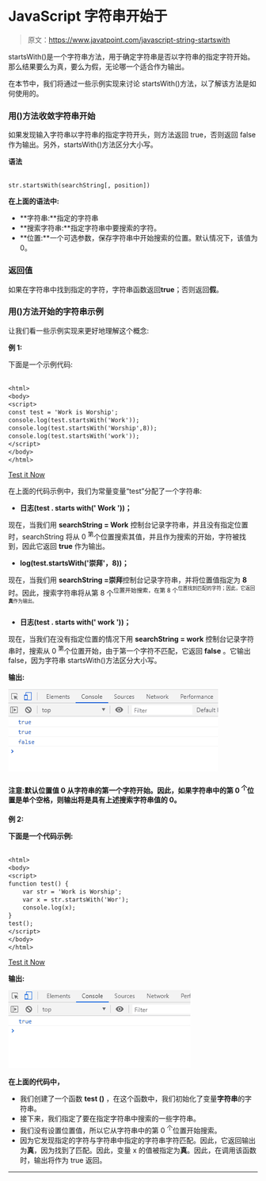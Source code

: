 # JavaScript 字符串开始于

> 原文：<https://www.javatpoint.com/javascript-string-startswith>

startsWith()是一个字符串方法，用于确定字符串是否以字符串的指定字符开始。那么结果要么为真，要么为假，无论哪一个适合作为输出。

在本节中，我们将通过一些示例实现来讨论 startsWith()方法，以了解该方法是如何使用的。

### 用()方法收敛字符串开始

如果发现输入字符串以字符串的指定字符开头，则方法返回 true，否则返回 false 作为输出。另外，startsWith()方法区分大小写。

**语法**

```

str.startsWith(searchString[, position])

```

**在上面的语法中:**

*   **字符串:**指定的字符串
*   **搜索字符串:**指定字符串中要搜索的字符。
*   **位置:**一个可选参数，保存字符串中开始搜索的位置。默认情况下，该值为 0。

### 返回值

如果在字符串中找到指定的字符，字符串函数返回**true**；否则返回**假**。

### 用()方法开始的字符串示例

让我们看一些示例实现来更好地理解这个概念:

**例 1:**

下面是一个示例代码:

```

<html>
<body>
<script>
const test = 'Work is Worship';
console.log(test.startsWith('Work'));
console.log(test.startsWith('Worship',8));
console.log(test.startsWith('work'));
</script>
</body>
</html>

```

[Test it Now](https://www.javatpoint.com/oprweb/test.jsp?filename=javascript-string-startswith1)

在上面的代码示例中，我们为常量变量“test”分配了一个字符串:

*   **日志(test . starts with(' Work '))；**

现在，当我们用 **searchString = Work** 控制台记录字符串，并且没有指定位置时，searchString 将从 0 <sup>第</sup>个位置搜索其值，并且作为搜索的开始，字符被找到，因此它返回 **true** 作为输出。

*   **log(test.startsWith('崇拜'，8))；**

现在，当我们用 **searchString =崇拜**控制台记录字符串，并将位置值指定为 **8** 时。因此，搜索字符串将从第 8 个<sup>位置开始搜索，在第 8 个<sup>位置找到匹配的字符；因此，它返回**真**作为输出。</sup></sup>

*   **日志(test . starts with(' work '))；**

现在，当我们在没有指定位置的情况下用 **searchString = work** 控制台记录字符串时，搜索从 0 <sup>第</sup>个位置开始，由于第一个字符不匹配，它返回 **false** 。它输出 false，因为字符串 startsWith()方法区分大小写。

**输出:**

![JavaScript String startsWith](img/13dec7d2f17f27ab0603c50e455f93fe.png)

#### 注意:默认位置值 0 从字符串的第一个字符开始。因此，如果字符串中的第 0 <sup>个</sup>位置是单个空格，则输出将是具有上述搜索字符串值的 0。

**例 2:**

**下面是一个代码示例:**

```

<html>
<body>
<script>
function test() { 
    var str = 'Work is Worship'; 
    var x = str.startsWith('Wor');  
    console.log(x); 
} 
test(); 
</script>
</body>
</html>

```

[Test it Now](https://www.javatpoint.com/oprweb/test.jsp?filename=javascript-string-startswith2)

**输出:**

![JavaScript String startsWith](img/41280a422eca73f0450ef01daa24f4b6.png)

**在上面的代码中，**

*   我们创建了一个函数 **test ()** ，在这个函数中，我们初始化了变量**字符串**的字符串。
*   接下来，我们指定了要在指定字符串中搜索的一些字符串。
*   我们没有设置位置值，所以它从字符串中的第 0 <sup>个</sup>位置开始搜索。
*   因为它发现指定的字符与字符串中指定的字符串字符匹配。因此，它返回输出为**真**，因为找到了匹配。因此，变量 x 的值被指定为**真**。因此，在调用该函数时，输出将作为 true 返回。

* * *